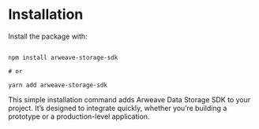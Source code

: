 # Installation

Install the package with:

```

npm install arweave-storage-sdk

# or

yarn add arweave-storage-sdk

```

This simple installation command adds Arweave Data Storage SDK to your project. It’s designed to integrate quickly, whether you’re building a prototype or a production-level application.
